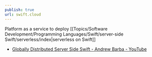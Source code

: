 ```yaml
---
publish: true
url: swift.cloud
---
```

Platform as a service to deploy [[Topics/Software Development/Programming Languages/Swift/server-side Swift/serverless/index|serverless on Swift]]  

- [Globally Distributed Server Side Swift - Andrew Barba - YouTube](https://www.youtube.com/watch?v=mRvejHerk9g) 